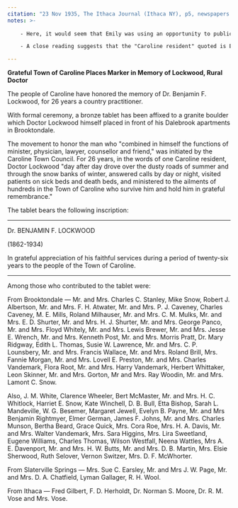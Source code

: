 ```yaml
---
citation: "23 Nov 1935, The Ithaca Journal (Ithaca NY), p5, newspapers.com"
notes: >-
    
    - Here, it would seem that Emily was using an opportunity to publicize her store instead of "M. Emily Mills" or "Emily Mills" as she would normally refer to herself. E. D. Shurter, Charles and Anna Mulks, as well as Jessie (Shurter) and Lewis Brewer are among those mentioned.

    - A close reading suggests that the "Caroline resident" quoted is E. D. Shurter, and in fact, the style of the entire article is uncharacteristic of a Journal reporter and reads more like a press release the Professor wrote for the Journal.

---
```


**Grateful Town of Caroline Places Marker in Memory of Lockwood, Rural Doctor**

The people of Caroline have honored the memory of Dr. Benjamin F. Lockwood, for 26 years a country practitioner.

With formal ceremony, a bronze tablet has been affixed to a granite boulder which Doctor Lockwood himself placed in front of his Dalebrook apartments in Brooktondale.

The movement to honor the man who "combined in himself the functions of minister, physician, lawyer, counsellor and friend," was initiated by the Caroline Town Council. For 26 years, in the words of one Caroline resident, Doctor Lockwood "day after day drove over the dusty roads of summer and through the snow banks of winter, answered calls by day or night, visited patients on sick beds and death beds, and ministered to the ailments of hundreds in the Town of Caroline who survive him and hold him in grateful remembrance."

The tablet bears the following inscription:

---

Dr. BENJAMIN F. LOCKWOOD

(1862-1934)

In grateful appreciation of his faithful services during a period of twenty-six years to the people of the Town of Caroline.

---

Among those who contributed to the tablet were:

From Brooktondale — Mr. and Mrs. Charles C. Stanley, Mike Snow, Robert J. Albertson, Mr. and Mrs. F. H. Atwater, Mr. and Mrs. P. J. Caveney, Charles Caveney, M. E. Mills, Roland Milhauser, Mr. and Mrs. C. M. Mulks, Mr. and Mrs. E. D. Shurter, Mr. and Mrs. H. J. Shurter, Mr. and Mrs. George Panco, Mr. and Mrs. Floyd Whitely, Mr. and Mrs. Lewis Brewer, Mr. and Mrs. Jesse E. Wrench, Mr. and Mrs. Kenneth Post, Mr. and Mrs. Morris Pratt, Dr. Mary Ridgway, Edith L. Thomas, Susie W. Lawrence, Mr. and Mrs. C. P. Lounsbery, Mr. and Mrs. Francis Wallace, Mr. and Mrs. Roland Brill, Mrs. Fannie Morgan, Mr. and Mrs. Lovell E. Preston, Mr. and Mrs. Charles Vandemark, Flora Root, Mr. and Mrs. Harry Vandemark, Herbert Whittaker, Leon Skinner, Mr. and Mrs. Gorton, Mr and Mrs. Ray Woodin, Mr. and Mrs. Lamont C. Snow. 

Also, J. M. White, Clarence Wheeler, Bert McMaster, Mr. and Mrs. H. C. Whitlock, Harriet E. Snow, Kate Winchell, D. B. Bull, Etta Bishop, Sarah L. Mandeville, W. G. Besemer, Margaret Jewell, Evelyn B. Payne, Mr. and Mrs Benjamin Rightmyer, Elmer German, James F. Johns, Mr. and Mrs. Charles Munson, Bertha Beard, Grace Quick, Mrs. Cora Roe, Mrs. H. A. Davis, Mr. and Mrs. Walter Vandemark, Mrs. Sara Higgins, Mrs. Lira Sweetland, Eugene Williams, Charles Thomas, Wilson Westfall, Neena Wattles, Mrs A. E. Davenport, Mr. and Mrs. H. W. Butts, Mr. and Mrs. D. B. Martin, Mrs. Elsie Sherwood, Ruth Selover, Vernon Switzer, Mrs. D. F. McWhorter.

From Slaterville Springs — Mrs. Sue C. Earsley, Mr. and Mrs J. W. Page, Mr. and Mrs. D. A. Chatfield, Lyman Gallager, R. H. Wool.

From Ithaca — Fred Gilbert, F. D. Herholdt, Dr. Norman S. Moore, Dr. R. M. Vose and Mrs. Vose. 



